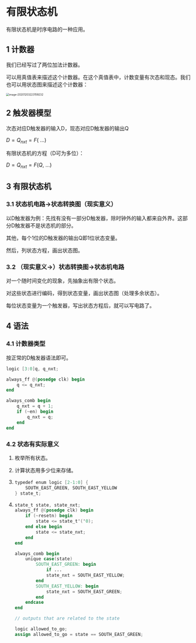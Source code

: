 # 有限状态机

有限状态机是时序电路的一种应用。

## 1 计数器

我们已经写过了两位加法计数器。

可以用真值表来描述这个计数器。在这个真值表中，计数变量有次态和现态。我们也可以用状态图来描述这个计数器：

<img src="C:\Users\JimmyTan\AppData\Roaming\Typora\typora-user-images\image-20201203223159232.png" alt="image-20201203223159232" style="zoom:50%;" />

## 2 触发器模型

次态对应D触发器的输入D，现态对应D触发器的输出Q

$D = Q_{nxt} = F(\ ...)$

有限状态机的方程（D可为多位）：

$D = Q_{nxt} = F(Q, \ ...)$

## 3 有限状态机

### 3.1 状态机电路→状态转换图（现实意义）

以D触发器为例：先找有没有一部分D触发器，除时钟外的输入都来自外界。这部分D触发器不是状态机的部分。

其他，每个1位的D触发器的输出Q即1位状态变量。

然后，列状态方程，画出状态图。

### 3.2 （现实意义→）状态转换图→状态机电路

对一个随时间变化的现象，先抽象出有限个状态。

对这些状态进行编码，得到状态变量，画出状态图（处理多余状态）。

每位状态变量为一个触发器，写出状态方程后，就可以写电路了。

## 4 语法

### 4.1 计数器类型

按正常的D触发器语法即可。

```verilog
logic [3:0]q, q_nxt;

always_ff @(posedge clk) begin
    q <= q_nxt;
end

always_comb begin
    q_nxt = q + 1;
    if (~en) begin
        q_nxt = q;
    end
end
```

### 4.2 状态有实际意义

1. 枚举所有状态。

2. 计算状态用多少位来存储。

3. ```verilog
   typedef enum logic [2-1:0] {
       SOUTH_EAST_GREEN, SOUTH_EAST_YELLOW
   } state_t;
   ```

4. ```verilog
   state_t state, state_nxt;
   always_ff @(posedge clk) begin
       if (~resetn) begin
           state <= state_t'('0);
       end else begin
           state <= state_nxt;
       end
   end
   
   always_comb begin
       unique case(state)
           SOUTH_EAST_GREEN: begin
               if ...
               state_nxt = SOUTH_EAST_YELLOW;
           end
           SOUTH_EAST_YELLOW: begin
               state_nxt = SOUTH_EAST_GREEN;
           end
       endcase
   end
   
   // outputs that are related to the state
   
   logic allowed_to_go;
   assign allowed_to_go = state == SOUTH_EAST_GREEN;
   ```

   